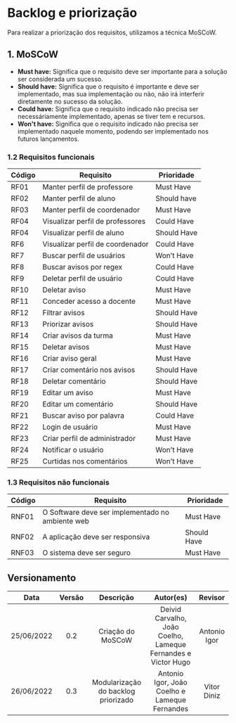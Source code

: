 # Backlog e priorização

Para realizar a priorização dos requisitos, utilizamos a técnica MoSCoW.


## 1. MoSCoW

- **Must have:** Significa que o requisito deve ser importante para a solução ser considerada um sucesso.
- **Should have:** Significa que o requisito é importante e deve ser implementado, mas sua implementação ou não, não irá interferir diretamente no sucesso da solução.
- **Could have:** Significa que o requisito indicado não precisa ser necessáriamente implementado, apenas se tiver tem e recursos.
- **Won't have:** Significa que o requisito indicado não precisa ser implementado naquele momento, podendo ser implementado nos futuros lançamentos.


### 1.2 Requisitos funcionais

| Código |             Requisito              | Prioridade  |
| ------ | ---------------------------------- | ----------- |
|  RF01  | Manter perfil de professore        | Must Have   |
|  RF02  | Manter perfil de aluno             | Should have |
|  RF03  | Manter perfil de coordenador       | Must Have   |
|  RF04  | Visualizar perfil de professores   | Could Have  |
|  RF04  | Visualizar perfil de aluno         | Should Have |
|  RF6   | Visualizar perfil de coordenador   | Could Have  |
|  RF7   | Buscar perfil de usuários          | Won’t Have  |
|  RF8   | Buscar avisos por regex            | Could Have  |
|  RF9   | Deletar perfil de usuário          | Could Have  |
|  RF10  | Deletar aviso                      | Must Have   |
|  RF11  | Conceder acesso a docente          | Must Have   |
|  RF12  | Filtrar avisos                     | Should Have |
|  RF13  | Priorizar avisos                   | Should Have |
|  RF14  | Criar avisos da turma              | Must Have   |
|  RF15  | Deletar avisos                     | Must Have   |
|  RF16  | Criar aviso geral                  | Must Have   |
|  RF17  | Criar comentário nos avisos        | Should Have |
|  RF18  | Deletar comentário                 | Should Have |
|  RF19  | Editar um aviso                    | Must Have   |
|  RF20  | Editar um comentário               | Should Have |
|  RF21  | Buscar aviso por palavra           | Could Have  |
|  RF22  | Login de usuário                   | Must Have   |
|  RF23  | Criar perfil de administrador      | Must Have   |
|  RF24  | Notificar o usuário                | Won’t Have  |
|  RF25  | Curtidas nos comentários           | Won’t Have  |


### 1.3 Requisitos não funcionais

| Código |                     Requisito                    | Prioridade  |
| ------ | ------------------------------------------------ | ----------- |
| RNF01  | O Software deve ser implementado no ambiente web | Must Have   |
| RNF02  | A aplicação deve ser responsiva                  | Should Have |
| RNF03  | O sistema deve ser seguro                        | Must Have   |


## Versionamento

| Data       | Versão |  Descrição         | Autor(es)                | Revisor         |
|:----------:|:------:| :-----------------:| :-----------------------------------------------------------------: | :-------------: |
| 25/06/2022 | 0.2    | Criação do MoSCoW  | Deivid Carvalho, João Coelho, Lameque Fernandes e Victor Hugo       | Antonio Igor    |
| 26/06/2022 | 0.3    | Modularização do backlog priorizado | Antonio Igor, João Coelho e Lameque Fernandes | Vitor Diniz |

